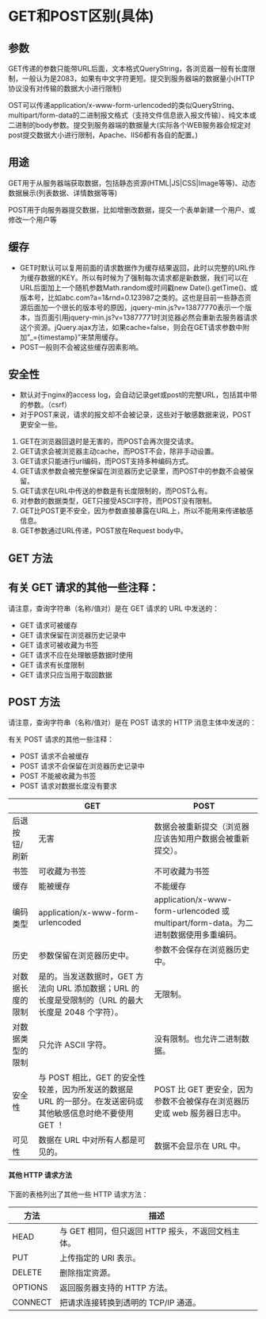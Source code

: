 # GET和POST区别(具体)

## 参数

GET传递的参数只能带URL后面，文本格式QueryString，各浏览器一般有长度限制，一般认为是2083，如果有中文字符更短。提交到服务器端的数据量小(HTTP协议没有对传输的数据大小进行限制)

OST可以传递application/x-www-form-urlencoded的类似QueryString、multipart/form-data的二进制报文格式（支持文件信息嵌入报文传输）、纯文本或二进制的body参数。提交到服务器端的数据量大(实际各个WEB服务器会规定对post提交数据大小进行限制，Apache、IIS6都有各自的配置。)



## 用途

GET用于从服务器端获取数据，包括静态资源(HTML|JS|CSS|Image等等)、动态数据展示(列表数据、详情数据等等)

POST用于向服务器提交数据，比如增删改数据，提交一个表单新建一个用户、或修改一个用户等

## 缓存

- GET时默认可以复用前面的请求数据作为缓存结果返回，此时以完整的URL作为缓存数据的KEY。所以有时候为了强制每次请求都是新数据，我们可以在URL后面加上一个随机参数Math.random或时间戳new Date().getTime()、或版本号，比如abc.com?a=1&rnd=0.123987之类的。这也是目前一些静态资源后面加一个很长的版本号的原因，jquery-min.js?v=13877770表示一个版本，当页面引用jquery-min.js?v=13877771时浏览器必然会重新去服务器请求这个资源。jQuery.ajax方法，如果cache=false，则会在GET请求参数中附加”_={timestamp}”来禁用缓存。
- POST一般则不会被这些缓存因素影响。



## 安全性

- 默认对于nginx的access log，会自动记录get或post的完整URL，包括其中带的参数。（csrf）
- 对于POST来说，请求的报文却不会被记录，这些对于敏感数据来说，POST更安全一些。

1. GET在浏览器回退时是无害的，而POST会再次提交请求。
2. GET请求会被浏览器主动cache，而POST不会，除非手动设置。
3. GET请求只能进行url编码，而POST支持多种编码方式。
4. GET请求参数会被完整保留在浏览器历史记录里，而POST中的参数不会被保留。
5. GET请求在URL中传送的参数是有长度限制的，而POST么有。
6. 对参数的数据类型，GET只接受ASCII字符，而POST没有限制。
7. GET比POST更不安全，因为参数直接暴露在URL上，所以不能用来传递敏感信息。
8. GET参数通过URL传递，POST放在Request body中。

## GET 方法

##  有关 GET 请求的其他一些注释：

请注意，查询字符串（名称/值对）是在 GET 请求的 URL 中发送的：

- GET 请求可被缓存
- GET 请求保留在浏览器历史记录中
- GET 请求可被收藏为书签
- GET 请求不应在处理敏感数据时使用
- GET 请求有长度限制
- GET 请求只应当用于取回数据

## POST 方法

请注意，查询字符串（名称/值对）是在 POST 请求的 HTTP 消息主体中发送的：



有关 POST 请求的其他一些注释：

- POST 请求不会被缓存
- POST 请求不会保留在浏览器历史记录中
- POST 不能被收藏为书签
- POST 请求对数据长度没有要求



|                  | GET                                                          | POST                                                         |
| ---------------- | ------------------------------------------------------------ | ------------------------------------------------------------ |
| 后退按钮/刷新    | 无害                                                         | 数据会被重新提交（浏览器应该告知用户数据会被重新提交）。     |
| 书签             | 可收藏为书签                                                 | 不可收藏为书签                                               |
| 缓存             | 能被缓存                                                     | 不能缓存                                                     |
| 编码类型         | application/x-www-form-urlencoded                            | application/x-www-form-urlencoded 或 multipart/form-data。为二进制数据使用多重编码。 |
| 历史             | 参数保留在浏览器历史中。                                     | 参数不会保存在浏览器历史中。                                 |
| 对数据长度的限制 | 是的。当发送数据时，GET 方法向 URL 添加数据；URL 的长度是受限制的（URL 的最大长度是 2048 个字符）。 | 无限制。                                                     |
| 对数据类型的限制 | 只允许 ASCII 字符。                                          | 没有限制。也允许二进制数据。                                 |
| 安全性           | 与 POST 相比，GET 的安全性较差，因为所发送的数据是 URL 的一部分。在发送密码或其他敏感信息时绝不要使用 GET ！ | POST 比 GET 更安全，因为参数不会被保存在浏览器历史或 web 服务器日志中。 |
| 可见性           | 数据在 URL 中对所有人都是可见的。                            | 数据不会显示在 URL 中。                                      |

####  其他 HTTP 请求方法

下面的表格列出了其他一些 HTTP 请求方法：

| 方法    | 描述                                              |
| ------- | ------------------------------------------------- |
| HEAD    | 与 GET 相同，但只返回 HTTP 报头，不返回文档主体。 |
| PUT     | 上传指定的 URI 表示。                             |
| DELETE  | 删除指定资源。                                    |
| OPTIONS | 返回服务器支持的 HTTP 方法。                      |
| CONNECT | 把请求连接转换到透明的 TCP/IP 通道。              |



 